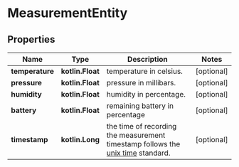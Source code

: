 
# MeasurementEntity

## Properties
Name | Type | Description | Notes
------------ | ------------- | ------------- | -------------
**temperature** | **kotlin.Float** | temperature in celsius. |  [optional]
**pressure** | **kotlin.Float** | pressure in millibars. |  [optional]
**humidity** | **kotlin.Float** | humidity in percentage. |  [optional]
**battery** | **kotlin.Float** | remaining battery in percentage |  [optional]
**timestamp** | **kotlin.Long** | the time of recording the measurement timestamp follows the [unix time](https://en.wikipedia.org/wiki/Unix_time) standard.  |  [optional]



